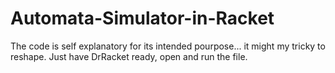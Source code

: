 # Automata-Simulator-in-Racket
The code is self explanatory for its intended pourpose... it might my tricky to reshape. Just have DrRacket ready, open and run the file.
